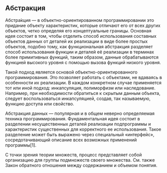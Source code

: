 ## Абстракция

Абстра́кция  — в объектно-ориентированном программировании это придание объекту характеристик, которые отличают его от всех других объектов, четко определяя его концептуальные границы. Основная идея состоит в том, чтобы отделить способ использования составных объектов данных от деталей их реализации в виде более простых объектов, подобно тому, как функциональная абстракция разделяет способ использования функции и деталей её реализации в терминах более примитивных функций, таким образом, данные обрабатываются функцией высокого уровня с помощью вызова функций низкого уровня.

Такой подход является основой объектно-ориентированного программирования. Это позволяет работать с объектами, не вдаваясь в особенности их реализации. В каждом конкретном случае применяется тот или иной подход: инкапсуляция, полиморфизм или наследование. Например, при необходимости обратиться к скрытым данным объекта, следует воспользоваться инкапсуляцией, создав, так называемую, функцию доступа или свойство.

Абстракция данных — популярная и в общем неверно определяемая техника программирования. Фундаментальная идея состоит в разделении несущественных деталей реализации подпрограммы и характеристик существенных для корректного ее использования. Такое разделение может быть выражено через специальный «интерфейс», сосредотачивающий описание всех возможных применений программы[1].

С точки зрения теории множеств, процесс представляет собой организацию для группы подмножеств своего множества. См. также Закон обратного отношения между содержанием и объемом понятия. 

